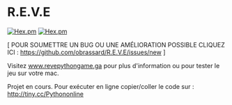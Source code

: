 # R.E.V.E

[![Hex.pm](https://img.shields.io/badge/%3C%2F%3E%20Language-Python%202.7-blue.svg)]()
[![Hex.pm](https://img.shields.io/badge/Progression%20du%20projet-70%25-green.svg)]()

[ POUR SOUMETTRE UN BUG OU UNE AMÉLIORATION POSSIBLE CLIQUEZ ICI : https://github.com/obrassard/R.E.V.E/issues/new ]

Visitez www.revepythongame.ga pour plus d'information ou pour tester le jeu sur votre mac.

Projet en cours.
Pour exécuter en ligne copier/coller le code sur :
http://tiny.cc/Pythononline

